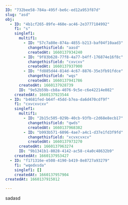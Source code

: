 ```yaml
---
ID: "732bee58-784a-495f-be6c-ed12a953f87d"
slug: "asd"
obj:
  - ID: "4b1cf265-89fe-460e-ac46-2e3777184992"
    f1: "s"
    singlef1:
      multif1:
        - ID: "57c7a80e-874a-4855-b213-baf04f10aad3"
          changethisfield: "aasd"
          createdAt: 1660137934240
        - ID: "9f83b628-77f8-4a77-b4ff-176874e16f8c"
          changethisfield: "cxvcxv"
          createdAt: 1660137937900
        - ID: "fd885d44-814d-4c67-8876-35e3fb91fdce"
          changethisfield: "wqs"
          createdAt: 1660137941786
      createdAt: 1660137928739
      ID: "9e52b59b-cb8a-4076-9c5e-c6e42214e082"
    createdAt: 1660137923544
  - ID: "b4681fed-b64f-45dd-b7ea-da6d470cdf9f"
    f1: "cxvcxvcxv"
    singlef1:
      multif1:
        - ID: "2b15c505-029b-40cb-93fb-c2d68e8ecb17"
          changethisfield: "qwds"
          createdAt: 1660137968382
        - ID: "b993b571-6096-4ae7-a4c1-d37e1fd3f9fd"
          changethisfield: "xcvxcvxcv"
          createdAt: 1660137973270
      createdAt: 1660137963274
      ID: "9b1341b1-8028-4142-ac58-c4a0c48632b9"
    createdAt: 1660137953427
  - ID: "f171316e-e508-4190-b419-8e8727a93279"
    f1: "wqedxsda"
    singlef1: []
    createdAt: 1660137957904
createdAt: 1660137915012

---
```

sadasd